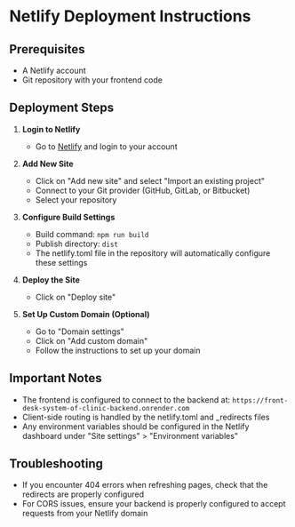 # Netlify Deployment Instructions

## Prerequisites

- A Netlify account
- Git repository with your frontend code

## Deployment Steps

1. **Login to Netlify**
   - Go to [Netlify](https://app.netlify.com/) and login to your account

2. **Add New Site**
   - Click on "Add new site" and select "Import an existing project"
   - Connect to your Git provider (GitHub, GitLab, or Bitbucket)
   - Select your repository

3. **Configure Build Settings**
   - Build command: `npm run build`
   - Publish directory: `dist`
   - The netlify.toml file in the repository will automatically configure these settings

4. **Deploy the Site**
   - Click on "Deploy site"

5. **Set Up Custom Domain (Optional)**
   - Go to "Domain settings"
   - Click on "Add custom domain"
   - Follow the instructions to set up your domain

## Important Notes

- The frontend is configured to connect to the backend at: `https://front-desk-system-of-clinic-backend.onrender.com`
- Client-side routing is handled by the netlify.toml and _redirects files
- Any environment variables should be configured in the Netlify dashboard under "Site settings" > "Environment variables"

## Troubleshooting

- If you encounter 404 errors when refreshing pages, check that the redirects are properly configured
- For CORS issues, ensure your backend is properly configured to accept requests from your Netlify domain